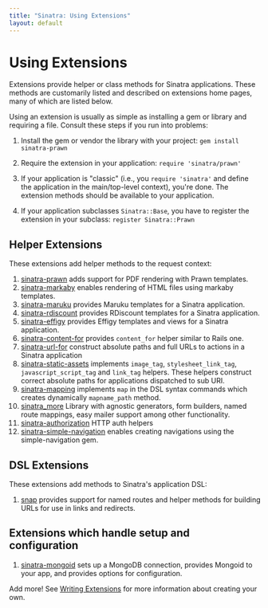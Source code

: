 ```yaml
---
title: "Sinatra: Using Extensions"
layout: default
---
```


Using Extensions
================

Extensions provide helper or class methods for Sinatra applications.
These methods are customarily listed and described on extensions home
pages, many of which are listed below.

Using an extension is usually as simple as installing a gem or library
and requiring a file. Consult these steps if you run into problems:

  1. Install the gem or vendor the library with your project:
     `gem install sinatra-prawn`

  2. Require the extension in your application: `require 'sinatra/prawn'`

  3. If your application is "classic" (i.e., you `require 'sinatra'` and
     define the application in the main/top-level context), you're done.
     The extension methods should be available to your application.

  4. If your application subclasses `Sinatra::Base`, you have to register the
     extension in your subclass: `register Sinatra::Prawn`

## Helper Extensions

These extensions add helper methods to the request context:

1. [sinatra-prawn](https://github.com/sbfaulkner/sinatra-prawn/)
   adds support for PDF rendering with Prawn templates.
1. [sinatra-markaby](https://github.com/sbfaulkner/sinatra-markaby/)
   enables rendering of HTML files using markaby templates.
1. [sinatra-maruku](https://github.com/wbzyl/sinatra-maruku/)
   provides Maruku templates for a Sinatra application.
1. [sinatra-rdiscount](https://github.com/wbzyl/sinatra-rdiscount/)
   provides RDiscount templates for a Sinatra application.
1. [sinatra-effigy](https://github.com/croaky/sinatra-effigy/)
   provides Effigy templates and views for a Sinatra application.
1. [sinatra-content-for](https://github.com/foca/sinatra-content-for/)
   provides `content_for` helper similar to Rails one.
1. [sinatra-url-for](https://github.com/emk/sinatra-url-for/)
   construct absolute paths and full URLs to actions
   in a Sinatra application
1. [sinatra-static-assets](https://github.com/wbzyl/sinatra-static-assets/)
   implements `image_tag`, `stylesheet_link_tag`, `javascript_script_tag`
   and `link_tag` helpers. These helpers construct correct absolute paths
   for applications dispatched to sub URI.
1. [sinatra-mapping](https://github.com/codigorama/sinatra-mapping)
   implements `map` in the DSL syntax commands which creates dynamically
   `mapname_path` method.
1. [sinatra\_more](http://github.com/nesquena/sinatra_more) Library with agnostic generators,
   form builders, named route mappings, easy mailer support among other functionality.
1. [sinatra-authorization](https://github.com/integrity/sinatra-authorization)
   HTTP auth helpers
1. [sinatra-simple-navigation](https://github.com/andi/sinatra-simple-navigation) enables creating
   navigations using the simple-navigation gem.

## DSL Extensions

These extensions add methods to Sinatra's application DSL:

1. [snap](https://github.com/bcarlso/snap/)
   provides support for named routes and helper methods for building URLs for
   use in links and redirects.

## Extensions which handle setup and configuration

1. [sinatra-mongoid](https://github.com/croaky/sinatra-mongoid)
   sets up a MongoDB connection, provides Mongoid to your app, and
   provides options for configuration.

Add more! See [Writing Extensions](extensions.html) for more information
about creating your own.
